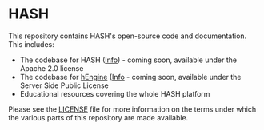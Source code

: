 # HASH

This repository contains HASH's open-source code and documentation. This includes:

- The codebase for HASH ([Info](https://hash.ai/platform/index)) - coming soon, available under the Apache 2.0 license
- The codebase for [hEngine](packages/engine) ([Info](https://hash.ai/platform/engine) - coming soon, available under the Server Side Public License
- Educational resources covering the whole HASH platform

Please see the [LICENSE](LICENSE.md) file for more information on the terms under which the various parts of this repository are made available.
